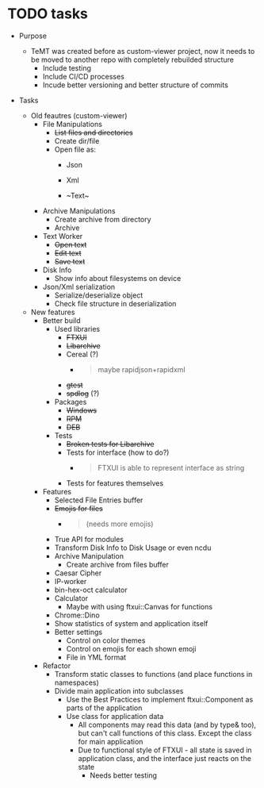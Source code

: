 # TODO tasks

+ Purpose
    + TeMT was created before as custom-viewer project, now it needs to be moved to another repo with completely rebuilded structure
        + Include testing
        + Include CI/CD processes
        + Incude better versioning and better structure of commits

+ Tasks
    + Old feautres (custom-viewer)
        + File Manipulations
            + ~~List files and directories~~
            + Create dir/file
            + Open file as:
                + Json
                + Xml

                + ~Text~
        + Archive Manipulations
            + Create archive from directory
            + Archive
        + Text Worker
            + ~~Open text~~
            + ~~Edit text~~
            + ~~Save text~~
        + Disk Info
            + Show info about filesystems on device
        + Json/Xml serialization
            + Serialize/deserialize object
            + Check file structure in deserialization
    + New features
        + Better build
            + Used libraries
                + ~~FTXUI~~
                + ~~Libarchive~~
                + Cereal (?)
                    + > maybe rapidjson+rapidxml
                + ~~gtest~~
                + ~~spdlog~~ (?)
            + Packages
                + ~~Windows~~
                + ~~RPM~~
                + ~~DEB~~
            + Tests
                + ~~Broken tests for Libarchive~~
                + Tests for interface (how to do?)
                    + > FTXUI is able to represent interface as string
                + Tests for features themselves
        + Features
            + Selected File Entries buffer
            + ~~Emojis for files~~ 
                + > (needs more emojis)
            + True API for modules
            + Transform Disk Info to Disk Usage or even ncdu
            + Archive Manipulation
                + Create archive from files buffer
            + Caesar Cipher
            + IP-worker
            + bin-hex-oct calculator
            + Calculator
                + Maybe with using ftxui::Canvas for functions
            + Chrome::Dino
            + Show statistics of system and application itself
            + Better settings
                + Control on color themes
                + Control on emojis for each shown emoji
                + File in YML format
        + Refactor
            + Transform static classes to functions (and place functions in namespaces)
            + Divide main application into subclasses 
                + Use the Best Practices to implement ftxui::Component as parts of the application
                + Use class for application data
                    + All components may read this data (and by type& too), but can't call functions of this class. Except the class for main application
                    + Due to functional style of FTXUI - all state is saved in application class, and the interface just reacts on the state
                        + Needs better testing   





